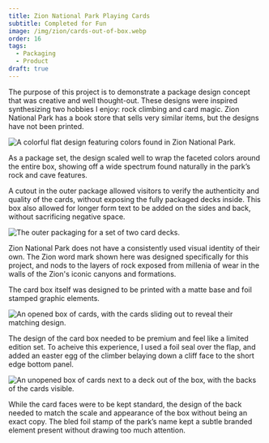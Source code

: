 ```yaml
---
title: Zion National Park Playing Cards
subtitle: Completed for Fun
image: /img/zion/cards-out-of-box.webp
order: 16
tags:
  - Packaging
  - Product
draft: true
---
```


The purpose of this project is to demonstrate a package design concept that was
creative and well thought-out. These designs were inspired synthesizing two
hobbies I enjoy: rock climbing and card magic. Zion National Park has a book
store that sells very similar items, but the designs have not been printed.

![A colorful flat design featuring colors found in Zion National Park.](/img/zion/cover.webp)

As a package set, the design scaled well to wrap the faceted colors around the
entire box, showing off a wide spectrum found naturally in the park’s rock and
cave features.

A cutout in the outer package allowed visitors to verify the authenticity and
quality of the cards, without exposing the fully packaged decks inside. This box
also allowed for longer form text to be added on the sides and back, without
sacrificing negative space.

![The outer packaging for a set of two card decks.](/img/zion/outer-box.webp)

Zion National Park does not have a consistently used visual identity of their
own. The Zion word mark shown here was designed specifically for this project,
and nods to the layers of rock exposed from millenia of wear in the walls of the
Zion's iconic canyons and formations.

The card box itself was designed to be printed with a matte base and foil
stamped graphic elements.

![An opened box of cards, with the cards sliding out to reveal their matching design.](/img/zion/cards-in-box.webp)

The design of the card box needed to be premium and feel like a limited edition
set. To acheive this experience, I used a foil seal over the flap, and added an
easter egg of the climber belaying down a cliff face to the short edge bottom
panel.

![An unopened box of cards next to a deck out of the box, with the backs of the cards visible.](/img/zion/cards-out-of-box.webp)

While the card faces were to be kept standard, the design of the back needed to
match the scale and appearance of the box without being an exact copy. The bled
foil stamp of the park’s name kept a subtle branded element present without
drawing too much attention.
